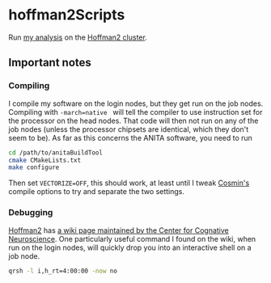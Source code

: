 # hoffman2Scripts
Run [my analysis](https://github.com/anitaNeutrino/anitaAnalysisTools) on the [Hoffman2 cluster](https://www.hoffman2.idre.ucla.edu/).

## Important notes

### Compiling
I compile my software on the login nodes, but they get run on the job nodes.
Compiling with ```-march=native ``` will tell the compiler to use instruction set for the processor on the head nodes.
That code will then not run on any of the job nodes (unless the processor chipsets are identical, which they don't seem to be).
As far as this concerns the ANITA software, you need to run 
```bash
cd /path/to/anitaBuildTool
cmake CMakeLists.txt
make configure
```
Then set ```VECTORIZE=OFF```, this should work, at least until I tweak [Cosmin's](https://github.com/cozzyd) compile options to try and separate the two settings.


### Debugging
[Hoffman2](https://www.hoffman2.idre.ucla.edu/) has [a wiki page maintained by the Center for Cognative Neuroscience](https://www.ccn.ucla.edu/wiki/index.php/Hoffman2).
One particularly useful command I found on the wiki, when run on the login nodes, will quickly drop you into an interactive shell on a job node.
```bash
qrsh -l i,h_rt=4:00:00 -now no
```
